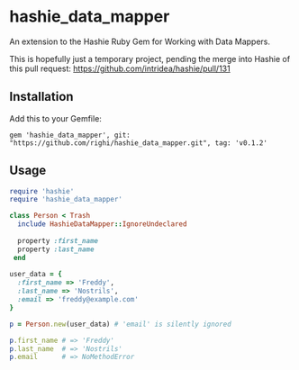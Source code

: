 hashie_data_mapper
==================

An extension to the Hashie Ruby Gem for Working with Data Mappers.

This is hopefully just a temporary project, pending the merge into
Hashie of this pull request: https://github.com/intridea/hashie/pull/131


Installation
------------

Add this to your Gemfile:

    gem 'hashie_data_mapper', git: "https://github.com/righi/hashie_data_mapper.git", tag: 'v0.1.2'


Usage
-----

```ruby
require 'hashie'
require 'hashie_data_mapper'

class Person < Trash
  include HashieDataMapper::IgnoreUndeclared
    
  property :first_name
  property :last_name
 end
 
user_data = {
  :first_name => 'Freddy',
  :last_name => 'Nostrils',
  :email => 'freddy@example.com'
}

p = Person.new(user_data) # 'email' is silently ignored

p.first_name # => 'Freddy'
p.last_name  # => 'Nostrils'
p.email      # => NoMethodError
```
